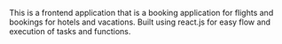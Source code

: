 This is a frontend application that is a booking application for flights and bookings for hotels and vacations.
Built using react.js for easy flow and execution of tasks and functions.
